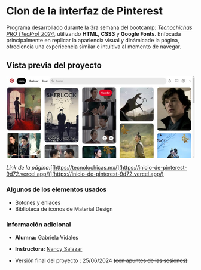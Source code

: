 # Clon de la interfaz de Pinterest
Programa desarrollado durante la 3ra semana del bootcamp:  _[Tecnochichas PRO (TecPro) 2024](https://tecnolochicas.mx/)_, utilizando **HTML,** **CSS3** y **Google Fonts**. Enfocada principalmente en replicar la apariencia visual y dinámicade la página, ofreciencia una expericencia similar e intuitiva al momento de navegar. 

## Vista previa del proyecto
![Demo](/imagenes/VistaPrevia.jpg)

_Link de la página:_[[https://tecnolochicas.mx/](https://inicio-de-pinterest-9d72.vercel.app/)](https://inicio-de-pinterest-9d72.vercel.app/)

### Algunos de los elementos  usados
* Botones y enlaces
* Biblioteca de íconos de Material Design

### Información adicional
* **Alumna:** Gabriela Vidales
+ **Instructora:** [Nancy Salazar](https://www.linkedin.com/in/nancynsalazar/?original_referer=https%3A%2F%2Fwww%2Egoogle%2Eco%2Ein%2F&originalSubdomain=mx)
- Versión final del proyecto : 25/06/2024 ~~(con apuntes de las sesiones)~~
